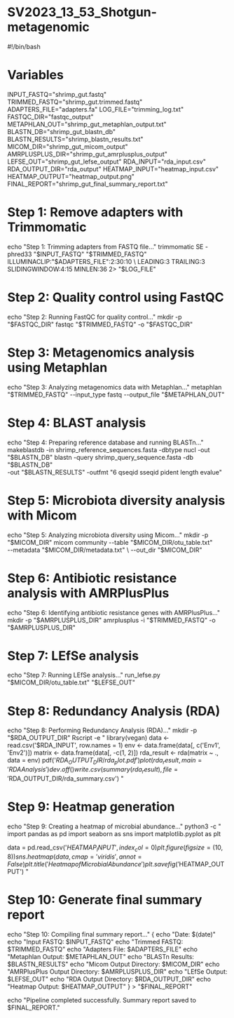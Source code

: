 # SV2023_13_53_Shotgun-metagenomic
#!/bin/bash

# Variables
INPUT_FASTQ="shrimp_gut.fastq"
TRIMMED_FASTQ="shrimp_gut.trimmed.fastq"
ADAPTERS_FILE="adapters.fa"
LOG_FILE="trimming_log.txt"
FASTQC_DIR="fastqc_output"
METAPHLAN_OUT="shrimp_gut_metaphlan_output.txt"
BLASTN_DB="shrimp_gut_blastn_db"
BLASTN_RESULTS="shrimp_blastn_results.txt"
MICOM_DIR="shrimp_gut_micom_output"
AMRPLUSPLUS_DIR="shrimp_gut_amrplusplus_output"
LEFSE_OUT="shrimp_gut_lefse_output"
RDA_INPUT="rda_input.csv"
RDA_OUTPUT_DIR="rda_output"
HEATMAP_INPUT="heatmap_input.csv"
HEATMAP_OUTPUT="heatmap_output.png"
FINAL_REPORT="shrimp_gut_final_summary_report.txt"

# Step 1: Remove adapters with Trimmomatic
echo "Step 1: Trimming adapters from FASTQ file..."
trimmomatic SE -phred33 "$INPUT_FASTQ" "$TRIMMED_FASTQ" \
    ILLUMINACLIP:"$ADAPTERS_FILE":2:30:10 \
    LEADING:3 TRAILING:3 SLIDINGWINDOW:4:15 MINLEN:36 2> "$LOG_FILE"

# Step 2: Quality control using FastQC
echo "Step 2: Running FastQC for quality control..."
mkdir -p "$FASTQC_DIR"
fastqc "$TRIMMED_FASTQ" -o "$FASTQC_DIR"

# Step 3: Metagenomics analysis using Metaphlan
echo "Step 3: Analyzing metagenomics data with Metaphlan..."
metaphlan "$TRIMMED_FASTQ" --input_type fastq --output_file "$METAPHLAN_OUT"

# Step 4: BLAST analysis
echo "Step 4: Preparing reference database and running BLASTn..."
makeblastdb -in shrimp_reference_sequences.fasta -dbtype nucl -out "$BLASTN_DB"
blastn -query shrimp_query_sequence.fasta -db "$BLASTN_DB" \
    -out "$BLASTN_RESULTS" -outfmt "6 qseqid sseqid pident length evalue"

# Step 5: Microbiota diversity analysis with Micom
echo "Step 5: Analyzing microbiota diversity using Micom..."
mkdir -p "$MICOM_DIR"
micom community --table "$MICOM_DIR/otu_table.txt" \
    --metadata "$MICOM_DIR/metadata.txt" \
    --out_dir "$MICOM_DIR"

# Step 6: Antibiotic resistance analysis with AMRPlusPlus
echo "Step 6: Identifying antibiotic resistance genes with AMRPlusPlus..."
mkdir -p "$AMRPLUSPLUS_DIR"
amrplusplus -i "$TRIMMED_FASTQ" -o "$AMRPLUSPLUS_DIR"

# Step 7: LEfSe analysis
echo "Step 7: Running LEfSe analysis..."
run_lefse.py "$MICOM_DIR/otu_table.txt" "$LEFSE_OUT"

# Step 8: Redundancy Analysis (RDA)
echo "Step 8: Performing Redundancy Analysis (RDA)..."
mkdir -p "$RDA_OUTPUT_DIR"
Rscript -e "
library(vegan)
data <- read.csv('$RDA_INPUT', row.names = 1)
env <- data.frame(data[, c('Env1', 'Env2')])
matrix <- data.frame(data[, -c(1, 2)])
rda_result <- rda(matrix ~ ., data = env)
pdf('$RDA_OUTPUT_DIR/rda_plot.pdf')
plot(rda_result, main = 'RDA Analysis')
dev.off()
write.csv(summary(rda_result), file = '$RDA_OUTPUT_DIR/rda_summary.csv')
"

# Step 9: Heatmap generation
echo "Step 9: Creating a heatmap of microbial abundance..."
python3 -c "
import pandas as pd
import seaborn as sns
import matplotlib.pyplot as plt

data = pd.read_csv('$HEATMAP_INPUT', index_col=0)
plt.figure(figsize=(10, 8))
sns.heatmap(data, cmap='viridis', annot=False)
plt.title('Heatmap of Microbial Abundance')
plt.savefig('$HEATMAP_OUTPUT')
"

# Step 10: Generate final summary report
echo "Step 10: Compiling final summary report..."
{
    echo "Date: $(date)"
    echo "Input FASTQ: $INPUT_FASTQ"
    echo "Trimmed FASTQ: $TRIMMED_FASTQ"
    echo "Adapters File: $ADAPTERS_FILE"
    echo "Metaphlan Output: $METAPHLAN_OUT"
    echo "BLASTn Results: $BLASTN_RESULTS"
    echo "Micom Output Directory: $MICOM_DIR"
    echo "AMRPlusPlus Output Directory: $AMRPLUSPLUS_DIR"
    echo "LEfSe Output: $LEFSE_OUT"
    echo "RDA Output Directory: $RDA_OUTPUT_DIR"
    echo "Heatmap Output: $HEATMAP_OUTPUT"
} > "$FINAL_REPORT"

echo "Pipeline completed successfully. Summary report saved to $FINAL_REPORT."
